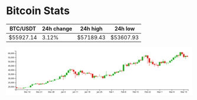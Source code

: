 # Bitcoin Stats

BTC/USDT|24h change|24h high|24h low|
|---|---|---|---|
|$55927.14|3.12%|$57189.43|$53607.93|

<img src="./chart.svg">
